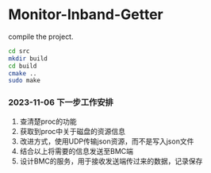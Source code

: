 # Monitor-Inband-Getter

compile the project.

```bash
cd src
mkdir build
cd build
cmake ..
sudo make
```

### 2023-11-06 下一步工作安排

1. 查清楚proc的功能
2. 获取到proc中关于磁盘的资源信息
3. 改进方式，使用UDP传输json资源，而不是写入json文件
4. 结合以上将需要的信息发送至BMC端
5. 设计BMC的服务，用于接收发送端传过来的数据，记录保存

